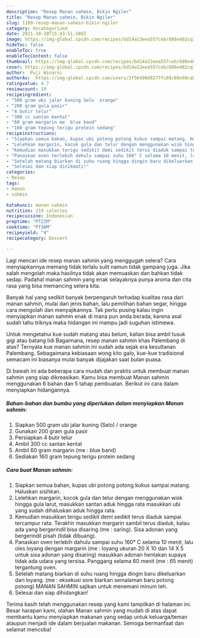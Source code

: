 ```yaml
---
description: "Resep Manan sahmin, Bikin Ngiler"
title: "Resep Manan sahmin, Bikin Ngiler"
slug: 1189-resep-manan-sahmin-bikin-ngiler
category: Uncategorized
date: 2021-10-20T15:43:51.588Z
image: https://img-global.cpcdn.com/recipes/bd14a13eea557ceb/680x482cq70/manan-sahmin-foto-resep-utama.jpg
hideToc: false
enableToc: true
enableTocContent: false
thumbnail: https://img-global.cpcdn.com/recipes/bd14a13eea557ceb/680x482cq70/manan-sahmin-foto-resep-utama.jpg
cover: https://img-global.cpcdn.com/recipes/bd14a13eea557ceb/680x482cq70/manan-sahmin-foto-resep-utama.jpg
author:  Puji Winarni
authorAv:  https://img-global.cpcdn.com/users/3f56490d9277fc08/60x60cq50/avatar.jpg
ratingvalue: 4.7
reviewcount: 19
recipeingredient:
- "500 gram ubi jalar kuning Selo  orange"
- "200 gram gula pasir"
- "4 butir telur"
- "300 cc santan kental"
- "60 gram margarin me  blue band"
- "160 gram tepung terigu protein sedang"
recipeinstructions:
- "Siapkan semua bahan, kupas ubi potong potong kukus sampai matang. Haluskan sisihkan."
- "Lelehkan margarin, kocok gula dan telur dengan menggunakan wisk hingga gula larut, masukkan santan aduk hingga rata masukkan ubi yang sudah dihaluskan aduk hingga rata."
- "Kemudian masukkan terigu sedikit demi sedikit terus diaduk sampai tercampur rata. Terakhir masukkan margarin sambil terus diaduk, kalau ada yang bergerindil bisa disaring (me : saring). Sisa adonan yang bergerindil pisah (tidak dibuang)."
- "Panaskan oven terlebih dahulu sampai suhu 160° C selama 10 menit, lalu oles loyang dengan margarin (me : loyang ukuran 20 X 10 dan 14 X 5 untuk sisa adonan yang disaring) masukkan adonan hentakan supaya tidak ada udara yang tersisa. Panggang selama 60 menit (me : 65 menit) tergantung oven."
- "Setelah matang biarkan di suhu ruang hingga dingin baru dikeluarkan dari loyang. (me : eksekusi sore biarkan semalaman baru potong potong) MANAN SAHMIN sajikan untuk menemani minum teh."
- "Selesai dan siap dinikmati!"
categories:
- Resep
tags:
- manan
- sahmin

katakunci: manan sahmin 
nutrition: 219 calories
recipecuisine: Indonesian
preptime: "PT22M"
cooktime: "PT36M"
recipeyield: "4"
recipecategory: Dessert

---
```



Lagi mencari ide resep manan sahmin yang menggugah selera? Cara menyiapkannya memang tidak terlalu sulit namun tidak gampang juga. Jika salah mengolah maka hasilnya tidak akan memuaskan dan bahkan tidak sedap. Padahal manan sahmin yang enak selayaknya punya aroma dan cita rasa yang bisa memancing selera kita.


Banyak hal yang sedikit banyak berpengaruh terhadap kualitas rasa dari manan sahmin, mulai dari jenis bahan, lalu pemilihan bahan segar, hingga cara mengolah dan menyajikannya. Tak perlu pusing kalau ingin menyiapkan manan sahmin enak di mana pun anda berada, karena asal sudah tahu triknya maka hidangan ini mampu jadi suguhan istimewa.

Untuk mengetahui kue sudah matang atau belum, kalian bisa ambil tusuk gigi atau batang lidi Bagaimana, resep manan sahmin khas Palembang di atas? Ternyata kue manan sahmin ini sudah ada sejak era kesultanan Palembang. Sebagaimana kebiasaan wong kito galo, kue-kue tradisional semacam ini biasanya mulai banyak dijajakan saat bulan puasa.


Di bawah ini ada beberapa cara mudah dan praktis untuk membuat manan sahmin yang siap dikreasikan. Kamu bisa membuat Manan sahmin menggunakan 6 bahan dan 5 tahap pembuatan. Berikut ini cara dalam menyiapkan hidangannya.

<!--inarticleads1-->

##### Bahan-bahan dan bumbu yang diperlukan dalam menyiapkan Manan sahmin:

1. Siapkan 500 gram ubi jalar kuning (Selo) / orange
1. Gunakan 200 gram gula pasir
1. Persiapkan 4 butir telur
1. Ambil 300 cc santan kental
1. Ambil 60 gram margarin (me : blue band)
1. Sediakan 160 gram tepung terigu protein sedang




<!--inarticleads2-->

##### Cara buat Manan sahmin:

1. Siapkan semua bahan, kupas ubi potong potong kukus sampai matang. Haluskan sisihkan.
1. Lelehkan margarin, kocok gula dan telur dengan menggunakan wisk hingga gula larut, masukkan santan aduk hingga rata masukkan ubi yang sudah dihaluskan aduk hingga rata.
1. Kemudian masukkan terigu sedikit demi sedikit terus diaduk sampai tercampur rata. Terakhir masukkan margarin sambil terus diaduk, kalau ada yang bergerindil bisa disaring (me : saring). Sisa adonan yang bergerindil pisah (tidak dibuang).
1. Panaskan oven terlebih dahulu sampai suhu 160° C selama 10 menit, lalu oles loyang dengan margarin (me : loyang ukuran 20 X 10 dan 14 X 5 untuk sisa adonan yang disaring) masukkan adonan hentakan supaya tidak ada udara yang tersisa. Panggang selama 60 menit (me : 65 menit) tergantung oven.
1. Setelah matang biarkan di suhu ruang hingga dingin baru dikeluarkan dari loyang. (me : eksekusi sore biarkan semalaman baru potong potong) MANAN SAHMIN sajikan untuk menemani minum teh.
1. Selesai dan siap dihidangkan!



Terima kasih telah menggunakan resep yang kami tampilkan di halaman ini. Besar harapan kami, olahan Manan sahmin yang mudah di atas dapat membantu kamu menyiapkan makanan yang sedap untuk keluarga/teman ataupun menjadi ide dalam berjualan makanan. Semoga bermanfaat dan selamat mencoba!
